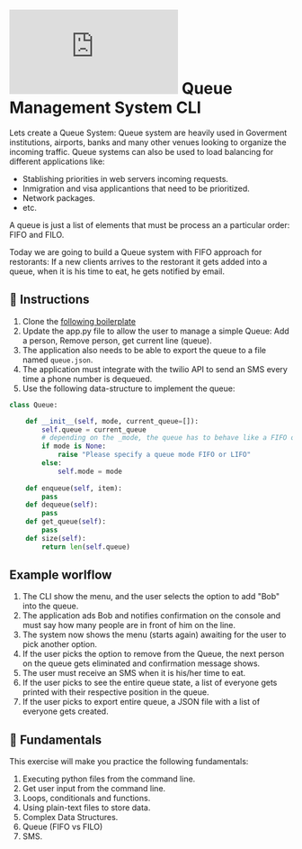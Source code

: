 # ![alt text](https://assets.breatheco.de/apis/img/images.php?blob&random&cat=icon&tags=breathecode,32) Queue Management System CLI

Lets create a Queue System: Queue system are heavily used in Goverment institutions, airports, banks and many other venues looking to organize the incoming traffic.
Queue systems can also be used to load balancing for different applications like:
- Stablishing priorities in web servers incoming requests.
- Inmigration and visa applicantions that need to be prioritized.
- Network packages.
- etc.

A queue is just a list of elements that must be process an a particular order: FIFO and FILO.

Today we are going to build a Queue system with FIFO approach for restorants: If a new clients arrives to the restorant it gets added into a queue, when it is his time to eat, he gets notified by email.

## 📝 Instructions

1. Clone the [following boilerplate](https://github.com/breatheco-de/exercise-queue-management-cli)
2. Update the app.py file to allow the user to manage a simple Queue: Add a person, Remove person, get current line (queue).
3. The application also needs to be able to export the queue to a file named `queue.json`.
4. The application must integrate with the twilio API to send an SMS every time a phone number is dequeued.
4. Use the following data-structure to implement the queue:

```python
class Queue:

    def __init__(self, mode, current_queue=[]):
        self.queue = current_queue
        # depending on the _mode, the queue has to behave like a FIFO or LIFO
        if mode is None:
            raise "Please specify a queue mode FIFO or LIFO"
        else:
            self.mode = mode
    
    def enqueue(self, item):
        pass
    def dequeue(self):
        pass
    def get_queue(self):
        pass
    def size(self):
        return len(self.queue) 
```

## Example worlflow

1. The CLI show the menu, and the user selects the option to add "Bob" into the queue.
2. The application ads Bob and notifies confirmation on the console and must say how many people are in front of him on the line.
3. The system now shows the menu (starts again) awaiting for the user to pick another option.
4. If the user picks the option to remove from the Queue, the next person on the queue gets eliminated and confirmation message shows.
5. The user must receive an SMS when it is his/her time to eat.
6. If the user picks to see the entire queue state, a list of everyone gets printed with their respective position in the queue.
7. If the user picks to export entire queue, a JSON file with a list of everyone gets created.

## 📖 Fundamentals

This exercise will make you practice the following fundamentals:

1. Executing python files from the command line.
2. Get user input from the command line.
3. Loops, conditionals and functions.
4. Using plain-text files to store data.
5. Complex Data Structures.
6. Queue (FIFO vs FILO)
7. SMS.

